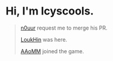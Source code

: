 # Hi, I'm Icyscools.
> [n0uur](https://github.com/n0uur) request me to merge his PR.
> 
> [LoukHin](https://github.com/LoukHin) was here.
> 
> [AAoMM](https://github.com/AomRerk) joined the game.

